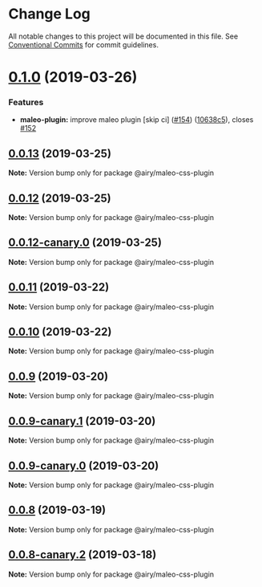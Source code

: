 # Change Log

All notable changes to this project will be documented in this file.
See [Conventional Commits](https://conventionalcommits.org) for commit guidelines.

# [0.1.0](https://github.com/alvinkl/maleo.js/compare/@airy/maleo-css-plugin@0.0.12-canary.0...@airy/maleo-css-plugin@0.1.0) (2019-03-26)


### Features

* **maleo-plugin:** improve maleo plugin [skip ci] ([#154](https://github.com/alvinkl/maleo.js/issues/154)) ([10638c5](https://github.com/alvinkl/maleo.js/commit/10638c5)), closes [#152](https://github.com/alvinkl/maleo.js/issues/152)





## [0.0.13](https://github.com/alvinkl/maleo.js/compare/@airy/maleo-css-plugin@0.0.12-canary.0...@airy/maleo-css-plugin@0.0.13) (2019-03-25)

**Note:** Version bump only for package @airy/maleo-css-plugin





## [0.0.12](https://github.com/alvinkl/maleo.js/compare/@airy/maleo-css-plugin@0.0.12-canary.0...@airy/maleo-css-plugin@0.0.12) (2019-03-25)

**Note:** Version bump only for package @airy/maleo-css-plugin





## [0.0.12-canary.0](https://github.com/airyrooms/maleo.js/compare/@airy/maleo-css-plugin@0.0.10-canary.0...@airy/maleo-css-plugin@0.0.12-canary.0) (2019-03-25)

**Note:** Version bump only for package @airy/maleo-css-plugin





## [0.0.11](https://github.com/alvinkl/maleo.js/compare/@airy/maleo-css-plugin@0.0.9-canary.1...@airy/maleo-css-plugin@0.0.11) (2019-03-22)

**Note:** Version bump only for package @airy/maleo-css-plugin





## [0.0.10](https://github.com/alvinkl/maleo.js/compare/@airy/maleo-css-plugin@0.0.9-canary.1...@airy/maleo-css-plugin@0.0.10) (2019-03-22)

**Note:** Version bump only for package @airy/maleo-css-plugin





## [0.0.9](https://github.com/alvinkl/maleo.js/compare/@airy/maleo-css-plugin@0.0.9-canary.1...@airy/maleo-css-plugin@0.0.9) (2019-03-20)

**Note:** Version bump only for package @airy/maleo-css-plugin





## [0.0.9-canary.1](https://github.com/airyrooms/maleo.js/compare/@airy/maleo-css-plugin@0.0.8-canary.2...@airy/maleo-css-plugin@0.0.9-canary.1) (2019-03-20)

**Note:** Version bump only for package @airy/maleo-css-plugin





## [0.0.9-canary.0](https://github.com/airyrooms/maleo.js/compare/@airy/maleo-css-plugin@0.0.8-canary.2...@airy/maleo-css-plugin@0.0.9-canary.0) (2019-03-20)

**Note:** Version bump only for package @airy/maleo-css-plugin





## [0.0.8](https://github.com/alvinkl/maleo.js/compare/@airy/maleo-css-plugin@0.0.8-canary.2...@airy/maleo-css-plugin@0.0.8) (2019-03-19)

**Note:** Version bump only for package @airy/maleo-css-plugin





## [0.0.8-canary.2](https://github.com/airyrooms/maleo.js/compare/@airy/maleo-css-plugin@0.0.8-alpha.0...@airy/maleo-css-plugin@0.0.8-canary.2) (2019-03-18)

**Note:** Version bump only for package @airy/maleo-css-plugin
